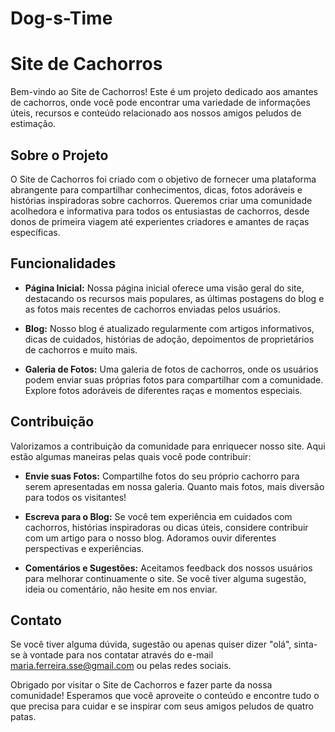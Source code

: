 # Dog-s-Time
# Site de Cachorros

Bem-vindo ao Site de Cachorros! Este é um projeto dedicado aos amantes de cachorros, onde você pode encontrar uma variedade de informações úteis, recursos e conteúdo relacionado aos nossos amigos peludos de estimação.

## Sobre o Projeto

O Site de Cachorros foi criado com o objetivo de fornecer uma plataforma abrangente para compartilhar conhecimentos, dicas, fotos adoráveis e histórias inspiradoras sobre cachorros. Queremos criar uma comunidade acolhedora e informativa para todos os entusiastas de cachorros, desde donos de primeira viagem até experientes criadores e amantes de raças específicas.

## Funcionalidades

- **Página Inicial:** Nossa página inicial oferece uma visão geral do site, destacando os recursos mais populares, as últimas postagens do blog e as fotos mais recentes de cachorros enviadas pelos usuários.
  
- **Blog:** Nosso blog é atualizado regularmente com artigos informativos, dicas de cuidados, histórias de adoção, depoimentos de proprietários de cachorros e muito mais.
  
- **Galeria de Fotos:** Uma galeria de fotos de cachorros, onde os usuários podem enviar suas próprias fotos para compartilhar com a comunidade. Explore fotos adoráveis de diferentes raças e momentos especiais.

## Contribuição

Valorizamos a contribuição da comunidade para enriquecer nosso site. Aqui estão algumas maneiras pelas quais você pode contribuir:

- **Envie suas Fotos:** Compartilhe fotos do seu próprio cachorro para serem apresentadas em nossa galeria. Quanto mais fotos, mais diversão para todos os visitantes!
  
- **Escreva para o Blog:** Se você tem experiência em cuidados com cachorros, histórias inspiradoras ou dicas úteis, considere contribuir com um artigo para o nosso blog. Adoramos ouvir diferentes perspectivas e experiências.
  
- **Comentários e Sugestões:** Aceitamos feedback dos nossos usuários para melhorar continuamente o site. Se você tiver alguma sugestão, ideia ou comentário, não hesite em nos enviar.

## Contato

Se você tiver alguma dúvida, sugestão ou apenas quiser dizer "olá", sinta-se à vontade para nos contatar através do e-mail maria.ferreira.sse@gmail.com ou pelas redes sociais.

Obrigado por visitar o Site de Cachorros e fazer parte da nossa comunidade! Esperamos que você aproveite o conteúdo e encontre tudo o que precisa para cuidar e se inspirar com seus amigos peludos de quatro patas.


